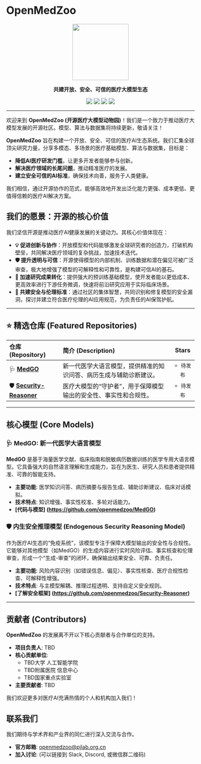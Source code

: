 # OpenMedZoo 

<p align="center">
  <img src="https://raw.githubusercontent.com/gist/your-username/your-gist-id/raw/your-image.svg" width="150"> <!-- 建议替换为您设计的Logo SVG -->
</p>

<p align="center">
  <strong>共建开放、安全、可信的医疗大模型生态</strong>
</p>

<p align="center">
    <a href="https://github.com/openmedzoo"><img src="https://img.shields.io/badge/模型-Models-blue.svg"></a>
    <a href="https://github.com/openmedzoo"><img src="https://img.shields.io/badge/数据集-Datasets-green.svg"></a>
    <a href="https://github.com/openmedzoo"><img src="https://img.shields.io/badge/许可证-Apache--2.0-red.svg"></a>
    <a href="mailto:contact@openmedzoo.org"><img src="https://img.shields.io/badge/联系我们-Contact%20Us-lightgrey.svg"></a>
</p>

---

欢迎来到 **OpenMedZoo (开源医疗大模型动物园)**！我们是一个致力于推动医疗大模型发展的开源社区。模型、算法与数据集将持续更新，敬请关注！

**OpenMedZoo** 旨在构建一个开放、安全、可信的医疗AI生态系统。我们汇集全球顶尖研究力量，分享多模态、多场景的医疗基础模型、算法与数据集，目标是：
- **降低AI医疗研发门槛**，让更多开发者能够参与创新。
- **解决医疗领域的长尾问题**，推动精准医疗的发展。
- **建立安全可信的AI标准**，确保技术向善，服务于人类健康。

我们相信，通过开源协作的范式，能够高效地开发出泛化能力更强、成本更低、更值得信赖的医疗AI解决方案。

## 我们的愿景：开源的核心价值

我们坚信开源是推动医疗AI健康发展的关键动力。其核心价值体现在：

*   **💡 促进创新与协作**：开放模型和代码能够激发全球研究者的创造力，打破机构壁垒，共同解决医疗领域的复杂挑战，加速技术迭代。
*   **🛡️ 提升透明与可信**：开源使得模型的内部机制、训练数据和潜在偏见可被广泛审查，极大地增强了模型的可解释性和可靠性，是构建可信AI的基石。
*   **🚀 加速研究成果转化**：提供强大的预训练基础模型，使开发者能以更低成本、更高效率进行下游任务微调，快速将前沿研究应用于实际临床场景。
*   **🤝 共建安全与伦理标准**：通过社区的集体智慧，共同识别和修复模型的安全漏洞，探讨并建立符合医疗伦理的AI应用规范，为负责任的AI保驾护航。

---

## ⭐ 精选仓库 (Featured Repositories)

| 仓库 (Repository) | 简介 (Description) | Stars |
| :--- | :--- | :---: |
| 🩺 **[MedGO](https://github.com/openmedzoo/MedGO)** | 新一代医学大语言模型，提供精准的知识问答、病历生成与辅助诊断建议。 | `⭐️ 待发布` |
| 🛡️ **[Security-Reasoner](https://github.com/openmedzoo/Security-Reasoner)** | 医疗大模型的“守护者”，用于保障模型输出的安全性、事实性和合规性。 | `⭐️ 待发布` |
---
<!-- 待未来发布的仓库模板
| 📚 **[Awesome-Medical-Datasets-for-LLM]** | 为医疗大模型研究整理的开源数据集集合。 | `⭐️ 待发布` |
| ⚖️ **[MedSafety-Bench]** | 面向医疗大模型的安全性与可靠性评测基准。 | `⭐️ 待发布` |
-->

## 核心模型 (Core Models)

### 🩺 MedGO: 新一代医学大语言模型

**MedGO** 是基于海量医学文献、临床指南和脱敏病历数据训练的医学专用大语言模型。它具备强大的自然语言理解和生成能力，旨在为医生、研究人员和患者提供精准、可靠的智能支持。

- **主要功能**: 医学知识问答、病历摘要与报告生成、辅助诊断建议、临床对话模拟。
- **技术特点**: 知识增强、事实性校准、多轮对话能力。
- **[代码与模型] (https://github.com/openmedzoo/MedGO)**

### 🛡️ 内生安全推理模型 (Endogenous Security Reasoning Model)

作为医疗AI生态的“免疫系统”，该模型专注于保障大模型输出的安全性与合规性。它能够对其他模型（如MedGO）的生成内容进行实时风险评估、事实核查和伦理审查，形成一个“生成-审查”的闭环，确保输出结果安全、可靠、负责任。

- **主要功能**: 风险内容识别（如错误信息、偏见）、事实性核查、医疗合规性检查、可解释性增强。
- **技术特点**: 与主模型解耦、推理过程透明、支持自定义安全规则。
- **[了解安全框架] (https://github.com/openmedzoo/Security-Reasoner)**

---

## 贡献者 (Contributors)

**OpenMedZoo** 的发展离不开以下核心贡献者与合作单位的支持。

*   **项目负责人**: TBD
*   **核心贡献单位**:
    *   TBD大学 人工智能学院
    *   TBD附属医院 信息中心
    *   TBD国家重点实验室
*   **主要贡献者**: TBD

我们欢迎更多对医疗AI充满热情的个人和机构加入我们！

## 联系我们

我们期待与学术界和产业界的同仁进行深入交流与合作。

*   **官方邮箱**: <openmedzoo@pjlab.org.cn>
*   **加入讨论**: (可以链接到 Slack, Discord, 或微信群二维码)
